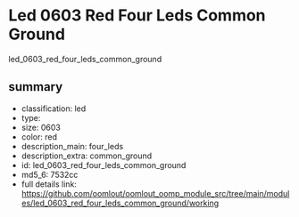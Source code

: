 # Led 0603 Red Four Leds Common Ground  
led_0603_red_four_leds_common_ground  
 
## summary 
* classification: led
* type: 
* size: 0603
* color: red
* description_main: four_leds
* description_extra: common_ground
* id: led_0603_red_four_leds_common_ground
* md5_6: 7532cc
* full details link: https://github.com/oomlout/oomlout_oomp_module_src/tree/main/modules/led_0603_red_four_leds_common_ground/working






